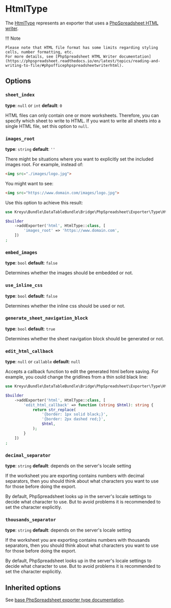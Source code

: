 # HtmlType

The [HtmlType](https://github.com/Kreyu/data-table-bundle/blob/main/src/Exporter/Type/HtmlType.php) represents an exporter that uses a [PhpSpreadsheet HTML writer](https://github.com/PHPOffice/PhpSpreadsheet/blob/master/src/PhpSpreadsheet/Writer/Html.php).

!!! Note

    Please note that HTML file format has some limits regarding styling cells, number formatting, etc.  
    For more details, see [PhpSpreadsheet HTML Writer documentation](https://phpspreadsheet.readthedocs.io/en/latest/topics/reading-and-writing-to-file/#phpofficephpspreadsheetwriterhtml).

## Options

### `sheet_index`

**type**: `null` or `int` **default**: `0`

HTML files can only contain one or more worksheets. 
Therefore, you can specify which sheet to write to HTML.
If you want to write all sheets into a single HTML file, set this option to `null`.

### `images_root`

**type**: `string` **default**: `''`

There might be situations where you want to explicitly set the included images root. For example, instead of:

```html
<img src="./images/logo.jpg">
```

You might want to see:

```html
<img src="https://www.domain.com/images/logo.jpg">
```

Use this option to achieve this result:

```php
use Kreyu\Bundle\DataTableBundle\Bridge\PhpSpreadsheet\Exporter\Type\HtmlType;

$builder
    ->addExporter('html', HtmlType::class, [
        'images_root' => 'https://www.domain.com',
    ])
;
```

### `embed_images`

**type**: `bool` **default**: `false`

Determines whether the images should be embedded or not.

### `use_inline_css`

**type**: `bool` **default**: `false`

Determines whether the inline css should be used or not.

### `generate_sheet_navigation_block`

**type**: `bool` **default**: `true`

Determines whether the sheet navigation block should be generated or not.

### `edit_html_callback`

**type**: `null` or `callable` **default**: `null`

Accepts a callback function to edit the generated html before saving. 
For example, you could change the gridlines from a thin solid black line:

```php
use Kreyu\Bundle\DataTableBundle\Bridge\PhpSpreadsheet\Exporter\Type\HtmlType;

$builder
    ->addExporter('html', HtmlType::class, [
        'edit_html_callback' => function (string $html): string {
            return str_replace(
                '{border: 1px solid black;}',
                '{border: 2px dashed red;}',
                $html,
            );
        } 
    ])
;
```

### `decimal_separator`

**type**: `string` **default**: depends on the server's locale setting

If the worksheet you are exporting contains numbers with decimal separators,
then you should think about what characters you want to use for those before doing the export.

By default, PhpSpreadsheet looks up in the server's locale settings to decide what character to use. 
But to avoid problems it is recommended to set the character explicitly.

### `thousands_separator`

**type**: `string` **default**: depends on the server's locale setting

If the worksheet you are exporting contains numbers with thousands separators,
then you should think about what characters you want to use for those before doing the export.

By default, PhpSpreadsheet looks up in the server's locale settings to decide what character to use.
But to avoid problems it is recommended to set the character explicitly.

## Inherited options

See [base PhpSpreadsheet exporter type documentation](/reference/exporting/#phpspreadsheettype).
